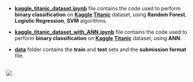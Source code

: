 - [**kaggle_titanic_dataset.ipynb**](https://github.com/mohitr7/python-ML/blob/master/kaggle-titanic-dataset/kaggle_titanic_dataset.ipynb) file contains the code used to perform **binary classification** on **[Kaggle](https://www.kaggle.com/) [Titanic](https://www.kaggle.com/c/titanic)** dataset, using **Random Forest**, **Logistic Regression**, **SVM** algorithms.


- [**kaggle_titanic_dataset_with_ANN.ipynb**](https://github.com/mohitr7/python-ML/blob/master/kaggle-titanic-dataset/kaggle_titanic_dataset_with_ANN.ipynb) file contains the code used to perform **binary classification** on **[Kaggle](https://www.kaggle.com/) [Titanic](https://www.kaggle.com/c/titanic)** dataset, using **ANN**.


- [**data**](https://github.com/mohitr7/python-ML/tree/master/kaggle-titanic-dataset/data) folder contains the **train** and **test** sets and the **submission format** file.
<br><br>

![](https://raw.githubusercontent.com/mohitr7/python-ML/master/images/titanic.jpg)
